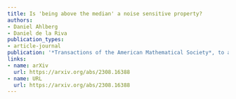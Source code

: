 ```yaml
---
title: Is 'being above the median' a noise sensitive property?
authors:
- Daniel Ahlberg
- Daniel de la Riva
publication_types:
- article-journal
publication: '*Transactions of the American Mathematical Society*, to appear'
links:
- name: arXiv
  url: https://arxiv.org/abs/2308.16388
- name: URL
  url: https://arxiv.org/abs/2308.16388
---
```

